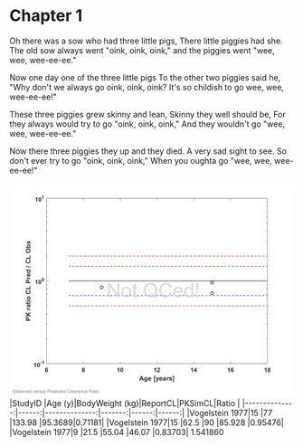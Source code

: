 # Chapter 1

Oh there was a sow who had three little pigs,
There little piggies had she.
The old sow always went "oink, oink, oink,"
and the piggies went "wee, wee, wee-ee-ee."     
      
Now one day one of the three little pigs
To the other two piggies said he,
"Why don't we always go oink, oink, oink?
It's so childish to go wee, wee, wee-ee-ee!"    

These three piggies grew skinny and lean,
Skinny they well should be,
For they always would try to go "oink, oink, oink,"
And they wouldn't go "wee, wee, wee-ee-ee."
      
Now there three piggies they up and they died.
A very sad sight to see.
So don't ever try to go "oink, oink, oink,"
When you oughta go "wee, wee, wee-ee-ee!"

![001_plotPKRatio.png](001_plotPKRatio.png)
|StudyID        |Age (y)|BodyWeight (kg)|ReportCL|PKSimCL|Ratio  |
|--------------:|------:|--------------:|-------:|------:|------:|
|Vogelstein 1977|15     |77             |133.98  |95.3689|0.71181|
|Vogelstein 1977|15     |62.5           |90      |85.928 |0.95476|
|Vogelstein 1977|9      |21.5           |55.04   |46.07  |0.83703|
1.541860

